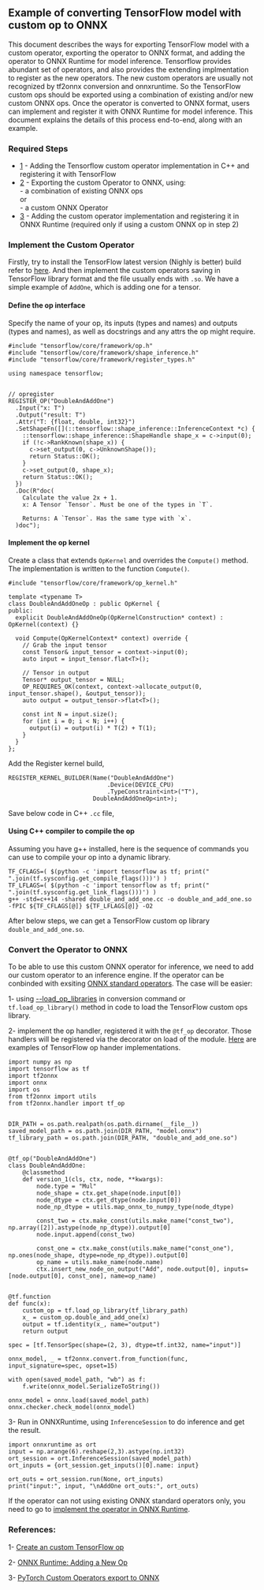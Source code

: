 <!--- SPDX-License-Identifier: Apache-2.0 -->

## Example of converting TensorFlow model with custom op to ONNX

This document describes the ways for exporting TensorFlow model with a custom operator, exporting the operator to ONNX format, and adding the operator to ONNX Runtime for model inference. Tensorflow provides abundant set of operators, and also provides the extending implmentation to register as the new operators. The new custom operators are usually not recognized by tf2onnx conversion and onnxruntime. So the TensorFlow custom ops should be exported using a combination of existing and/or new custom ONNX ops. Once the operator is converted to ONNX format, users can implement and register it with ONNX Runtime for model inference. This document explains the details of this process end-to-end, along with an example.


### Required Steps

  - [1](#step1) - Adding the Tensorflow custom operator implementation in C++ and registering it with TensorFlow
  - [2](#step2) - Exporting the custom Operator to ONNX, using:
  <br />             - a combination of existing ONNX ops
  <br />              or
  <br />              - a custom ONNX Operator
  - [3](#step3) - Adding the custom operator implementation and registering it in ONNX Runtime (required only if using a custom ONNX op in step 2)


### Implement the Custom Operator
Firstly, try to install the TensorFlow latest version (Nighly is better) build refer to [here](https://github.com/tensorflow/tensorflow#install). And then implement the custom operators saving in TensorFlow library format and the file usually ends with `.so`. We have a simple example of `AddOne`, which is adding one for a tensor.


#### Define the op interface
Specify the name of your op, its inputs (types and names) and outputs (types and names), as well as docstrings and any attrs the op might require.
```
#include "tensorflow/core/framework/op.h"
#include "tensorflow/core/framework/shape_inference.h"
#include "tensorflow/core/framework/register_types.h"

using namespace tensorflow;


// opregister
REGISTER_OP("DoubleAndAddOne")
  .Input("x: T")
  .Output("result: T")
  .Attr("T: {float, double, int32}")
  .SetShapeFn([](::tensorflow::shape_inference::InferenceContext *c) {
    ::tensorflow::shape_inference::ShapeHandle shape_x = c->input(0);
    if (!c->RankKnown(shape_x)) {
      c->set_output(0, c->UnknownShape());
      return Status::OK();
    }
    c->set_output(0, shape_x);
    return Status::OK();
  })
  .Doc(R"doc(
    Calculate the value 2x + 1. 
    x: A Tensor `Tensor`. Must be one of the types in `T`.

    Returns: A `Tensor`. Has the same type with `x`.
  )doc");
```

#### Implement the op kernel
Create a class that extends `OpKernel` and overrides the `Compute()` method. The implementation is written to the function `Compute()`.

```
#include "tensorflow/core/framework/op_kernel.h"

template <typename T>
class DoubleAndAddOneOp : public OpKernel {
public:
  explicit DoubleAndAddOneOp(OpKernelConstruction* context) : OpKernel(context) {}

  void Compute(OpKernelContext* context) override {
    // Grab the input tensor
    const Tensor& input_tensor = context->input(0);
    auto input = input_tensor.flat<T>();

    // Tensor in output
    Tensor* output_tensor = NULL;
    OP_REQUIRES_OK(context, context->allocate_output(0, input_tensor.shape(), &output_tensor));
    auto output = output_tensor->flat<T>();

    const int N = input.size();
    for (int i = 0; i < N; i++) {
      output(i) = output(i) * T(2) + T(1);
    }
  }
};
```
Add the Register kernel build,
```
REGISTER_KERNEL_BUILDER(Name("DoubleAndAddOne")
                            .Device(DEVICE_CPU)
                            .TypeConstraint<int>("T"),
                        DoubleAndAddOneOp<int>);
```
Save below code in C++ `.cc` file,

#### Using C++ compiler to compile the op
Assuming you have g++ installed, here is the sequence of commands you can use to compile your op into a dynamic library.
```
TF_CFLAGS=( $(python -c 'import tensorflow as tf; print(" ".join(tf.sysconfig.get_compile_flags()))') )
TF_LFLAGS=( $(python -c 'import tensorflow as tf; print(" ".join(tf.sysconfig.get_link_flags()))') )
g++ -std=c++14 -shared double_and_add_one.cc -o double_and_add_one.so -fPIC ${TF_CFLAGS[@]} ${TF_LFLAGS[@]} -O2
```
After below steps, we can get a TensorFlow custom op library `double_and_add_one.so`.


### Convert the Operator to ONNX
To be able to use this custom ONNX operator for inference, we need to add our custom operator to an inference engine. If the operator can be conbinded with exsiting [ONNX standard operators](https://github.com/onnx/onnx/blob/main/docs/Operators.md). The case will be easier: 

1- using [--load_op_libraries](https://github.com/onnx/tensorflow-onnx#--load_op_libraries) in conversion command or `tf.load_op_library()` method in code to load the TensorFlow custom ops library.

2- implement the op handler, registered it with the `@tf_op` decorator. Those handlers will be registered via the decorator on load of the module. [Here](https://github.com/onnx/tensorflow-onnx/tree/main/tf2onnx/onnx_opset) are examples of TensorFlow op hander implementations.

```
import numpy as np
import tensorflow as tf
import tf2onnx
import onnx
import os
from tf2onnx import utils
from tf2onnx.handler import tf_op


DIR_PATH = os.path.realpath(os.path.dirname(__file__))
saved_model_path = os.path.join(DIR_PATH, "model.onnx")
tf_library_path = os.path.join(DIR_PATH, "double_and_add_one.so")


@tf_op("DoubleAndAddOne")
class DoubleAndAddOne:
    @classmethod
    def version_1(cls, ctx, node, **kwargs):
        node.type = "Mul"
        node_shape = ctx.get_shape(node.input[0])
        node_dtype = ctx.get_dtype(node.input[0])
        node_np_dtype = utils.map_onnx_to_numpy_type(node_dtype)

        const_two = ctx.make_const(utils.make_name("const_two"), np.array([2]).astype(node_np_dtype)).output[0]
        node.input.append(const_two)

        const_one = ctx.make_const(utils.make_name("const_one"), np.ones(node_shape, dtype=node_np_dtype)).output[0]
        op_name = utils.make_name(node.name)
        ctx.insert_new_node_on_output("Add", node.output[0], inputs=[node.output[0], const_one], name=op_name)


@tf.function
def func(x):
    custom_op = tf.load_op_library(tf_library_path)
    x_ = custom_op.double_and_add_one(x)
    output = tf.identity(x_, name="output")
    return output

spec = [tf.TensorSpec(shape=(2, 3), dtype=tf.int32, name="input")]

onnx_model, _ = tf2onnx.convert.from_function(func, input_signature=spec, opset=15)

with open(saved_model_path, "wb") as f:
    f.write(onnx_model.SerializeToString())

onnx_model = onnx.load(saved_model_path)
onnx.checker.check_model(onnx_model)
```

3- Run in ONNXRuntime, using `InferenceSession` to do inference and get the result.
```
import onnxruntime as ort
input = np.arange(6).reshape(2,3).astype(np.int32)
ort_session = ort.InferenceSession(saved_model_path)
ort_inputs = {ort_session.get_inputs()[0].name: input}

ort_outs = ort_session.run(None, ort_inputs)
print("input:", input, "\nAddOne ort_outs:", ort_outs)
```


If the operator can not using existing ONNX standard operators only, you need to go to [implement the operator in ONNX Runtime](https://github.com/onnx/tutorials/blob/master/PyTorchCustomOperator/README.md#implement-the-operator-in-onnx-runtime).

### References:
1- [Create an custom TensorFlow op](https://www.tensorflow.org/guide/create_op)

2- [ONNX Runtime: Adding a New Op](https://onnxruntime.ai/docs/reference/operators/add-custom-op.html#register-a-custom-operator)

3- [PyTorch Custom Operators export to ONNX](https://github.com/onnx/tutorials/blob/master/PyTorchCustomOperator/README.md)